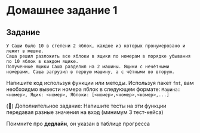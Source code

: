 # Домашнее задание 1


## Задание

```
У Саши было 10 в степени 2 яблок, каждое из которых пронумеровано и лежит в мешке.
Саша решил разложить все яблоки в ящики по номерам в порядке убывания по 10 яблок в каждом ящике.
Полученные ящики Саша разделил на 2 машины. Ящики с нечётными номерами, Саша загрузил в первую машину, а с чётными во вторую.
```

Напишите код используя функции или методы.
Используя пакет `fmt`, вам необхоидмо вывести номера яблок в следующем формате:
`Машина: <номер>, Ящик: <номер>, Яблоки: [<номер>,<номер>,<номер>,...]`

(💎) Дополнительное задание: Напишите тесты на эти функции передавая разные значения на вход (минимум 3 тест-кейса)

Поимните про **дедлайн**, он указан в таблице прогресса
